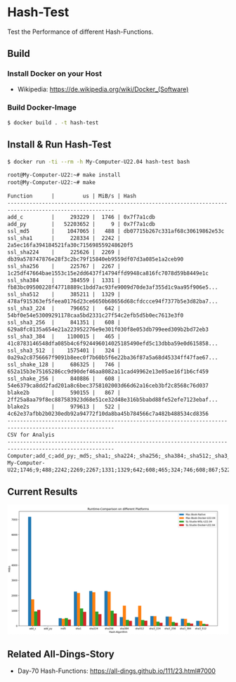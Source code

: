 # Hash-Test

Test the Performance of different Hash-Functions.

## Build

### Install Docker on your Host

- Wikipedia: https://de.wikipedia.org/wiki/Docker_(Software)

### Build Docker-Image

```bash
$ docker build . -t hash-test
```

## Install & Run Hash-Test

```bash
$ docker run -ti --rm -h My-Computer-U22.04 hash-test bash
```
```bash
root@My-Computer-U22:~# make install
root@My-Computer-U22:~# make
```
```
Function      |         us | MiB/s | Hash
--------------------------------------------------------------------------------------------------------
add_c         |     293229 |  1746 | 0x7f7a1cdb
add_py        |   52203652 |     9 | 0x7f7a1cdb
ssl_md5       |    1047065 |   488 | db07715b267c331af68c30619862e53c
ssl_sha1      |     228334 |  2242 | 2a5ec16fa394184521fa30c715698559248620f5
ssl_sha224    |     225626 |  2269 | db39a578747876e28f3c2bc79f15840eb9559df07d3a085e1a2ceb90
ssl_sha256    |     225767 |  2267 | 1c25df47664bae1553c15e2dd6437f14794ffd9948ca816fc7078d59b8449e1c
ssl_sha384    |     384559 |  1331 | fb83bc09500228f47718889c1bdd7ac93fe9009d70de3af355d1c9aa95f906e5...
ssl_sha512    |     385211 |  1329 | 478af915363ef5feea0176d23ce6650b68656d68cfdccce94f7377b5e3d82ba7...
ssl_sha3_224  |     796652 |   642 | 54bf0e54e53009291178caa5bd2331c27f54c2efb5d5b0ec7613e3f0
ssl_sha3_256  |     841351 |   608 | 629a8fc8135a654e21a223952276e9e301f030f8e053db799eed309b2bd72eb3
ssl_sha3_384  |    1100015 |   465 | 41c8783146548dfa085b4c6f924496014025185490efd5c13dbba59e0d615858...
ssl_sha3_512  |    1575401 |   324 | 0a29a2c8756667f9091b8eec0f7b60b5f6e22ba36f87a5a68d45334ff47fae67...
ssl_shake_128 |     686325 |   746 | 652a15b3e75165286cc9d90def46aa8082a11cad49962e13e05ae16f1b6cf459
ssl_shake_256 |     840886 |   608 | 54e6379ca8dd2fad201a8c6bec3758102003d66d62a16ceb3bf2c8568c76d037
blake2b       |     590155 |   867 | 2ff25a8aa79f8ec887583923d68e51ce32d48e316b5babd88fe52efe7123ebaf...
blake2s       |     979613 |   522 | 4c62e37afbb2b0230edb92a94772f10da8ba45b784566c7a482b488534cd8356
--------------------------------------------------------------------------------------------------------
CSV for Analyis
--------------------------------------------------------------------------------------------------------
Computer;add_c;add_py;_md5;_sha1;_sha224;_sha256;_sha384;_sha512;_sha3_224;_sha3_256;_sha3_384;_sha3_512;_shake_128;_shake_256;blake2b;blake2s
My-Computer-U22;1746;9;488;2242;2269;2267;1331;1329;642;608;465;324;746;608;867;522
```

## Current Results

<img src="400000010.jpg" alt="Hash-Functions-Compare-Screen-Shot" style="width:800px;"/>

## Related All-Dings-Story

- Day-70 Hash-Functions: https://all-dings.github.io/111/23.html#7000
